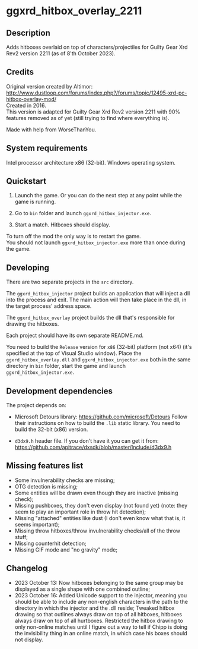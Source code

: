 # ggxrd_hitbox_overlay_2211

## Description

Adds hitboxes overlaid on top of characters/projectiles for Guilty Gear Xrd Rev2 version 2211 (as of 8'th October 2023).

## Credits

Original version created by Altimor: <http://www.dustloop.com/forums/index.php?/forums/topic/12495-xrd-pc-hitbox-overlay-mod/>  
Created in 2016.  
This version is adapted for Guilty Gear Xrd Rev2 version 2211 with 90% features removed as of yet (still trying to find where everything is).

Made with help from WorseThanYou.

## System requirements

Intel processor architecture x86 (32-bit). Windows operating system.

## Quickstart

1. Launch the game. Or you can do the next step at any point while the game is running.

2. Go to `bin` folder and launch `ggxrd_hitbox_injector.exe`.

3. Start a match. Hitboxes should display.

To turn off the mod the only way is to restart the game.  
You should not launch `ggxrd_hitbox_injector.exe` more than once during the game.

## Developing

There are two separate projects in the `src` directory.

The `ggxrd_hitbox_injector` project builds an application that will inject a dll into the process and exit. The main action will then take place in the dll, in the target process' address space.

The `ggxrd_hitbox_overlay` project builds the dll that's responsible for drawing the hitboxes.

Each project should have its own separate README.md.

You need to build the `Release` version for `x86` (32-bit) platform (not x64) (it's specified at the top of Visual Studio window). Place the `ggxrd_hitbox_overlay.dll` and `ggxrd_hitbox_injector.exe` both in the same directory in `bin` folder, start the game and launch `ggxrd_hitbox_injector.exe`.

## Development dependencies

The project depends on:

- Microsoft Detours library: <https://github.com/microsoft/Detours> Follow their instructions on how to build the `.lib` static library. You need to build the 32-bit (x86) version.

- `d3dx9.h` header file. If you don't have it you can get it from: <https://github.com/apitrace/dxsdk/blob/master/Include/d3dx9.h>

## Missing features list

- Some invulnerability checks are missing;
- OTG detection is missing;
- Some entities will be drawn even though they are inactive (missing check);
- Missing pushboxes, they don't even display (not found yet) (note: they seem to play an important role in throw hit detection);
- Missing "attached" entities like dust (I don't even know what that is, it seems important);
- Missing throw hitboxes/throw invulnerability checks/all of the throw stuff;
- Missing counterhit detection;
- Missing GIF mode and "no gravity" mode;

## Changelog

- 2023 October 13: Now hitboxes belonging to the same group may be displayed as a single shape with one combined outline;
- 2023 October 16: Added Unicode support to the injector, meaning you should be able to include any non-english characters in the path to the directory in which the injector and the .dll reside;
                   Tweaked hitbox drawing so that outlines always draw on top of all hitboxes, hitboxes always draw on top of all hurtboxes.
                   Restricted the hitbox drawing to only non-online matches until I figure out a way to tell if Chipp is doing the invisibility thing in an online match, in which case his boxes should not display.
